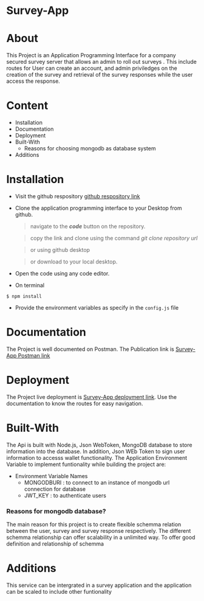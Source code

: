 # Survey-App
# About

This Project is an Application Programming Interface for a company secured survey server that allows an admin to roll out surveys . This include routes for User  can create an account, and admin priviledges on the creation of the survey and retrieval of the survey responses while the user access the response.
# Content

- Installation
- Documentation
- Deployment
- Built-With
    - Reasons for choosing mongodb as database system
- Additions

# Installation
- Visit the github respository [github respository link](https://github.com/Beloved1310/Survey-App)
- Clone the application programming interface to your Desktop from github.

  > navigate to the **_code_** button on the repository.

  > copy the link and clone using the command _git clone repository url_

  > or using github desktop

  > or download to your local desktop.

- Open the code using any code editor.

- On terminal

```
$ npm install
```

- Provide the environment variables as specify in the `config.js` file
# Documentation

The Project is well documented on Postman. The Publication link is [Survey-App Postman link](https://documenter.getpostman.com/view/15034996/2s8YzQX4Hj)

# Deployment

The Project live deployment is [Survey-App deployment link](). Use the documentation to know the routes for easy navigation.

 
# Built-With

The Api is built with Node.js, Json WebToken, MongoDB database to store information into the database. In addition, Json WEb Token to sign user information to accesss wallet functionality. The Application Environment Variable to implement funtionality while building the project are:


- Environment Variable Names
  - MONGODBURI : to connect to  an instance of mongodb url connection for database
  - JWT_KEY : to authenticate users

### Reasons for mongodb database?
The main reason for this project is to create flexible schemma relation between the user, survey and survey response respectively. The different schemma relationship can offer scalability in a unlimited way. To offer good definition  and relationship of schemma 
# Additions

This service can be intergrated in a survey application and the application can be scaled to include other funtionality